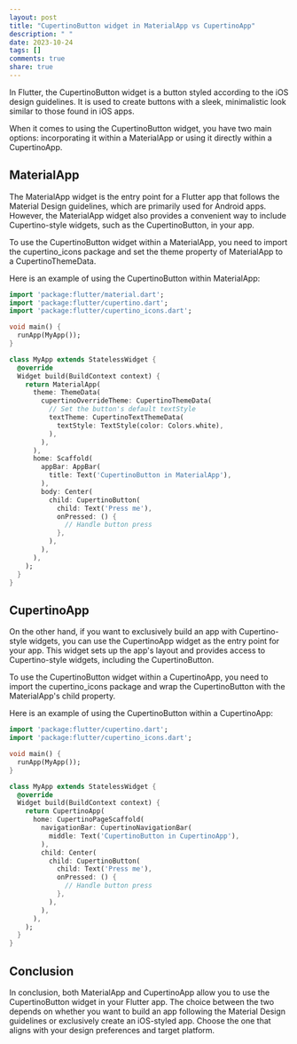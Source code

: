 ```yaml
---
layout: post
title: "CupertinoButton widget in MaterialApp vs CupertinoApp"
description: " "
date: 2023-10-24
tags: []
comments: true
share: true
---
```


In Flutter, the CupertinoButton widget is a button styled according to the iOS design guidelines. It is used to create buttons with a sleek, minimalistic look similar to those found in iOS apps.

When it comes to using the CupertinoButton widget, you have two main options: incorporating it within a MaterialApp or using it directly within a CupertinoApp.

## MaterialApp

The MaterialApp widget is the entry point for a Flutter app that follows the Material Design guidelines, which are primarily used for Android apps. However, the MaterialApp widget also provides a convenient way to include Cupertino-style widgets, such as the CupertinoButton, in your app.

To use the CupertinoButton widget within a MaterialApp, you need to import the cupertino_icons package and set the theme property of MaterialApp to a CupertinoThemeData.

Here is an example of using the CupertinoButton within MaterialApp:

```dart
import 'package:flutter/material.dart';
import 'package:flutter/cupertino.dart';
import 'package:flutter/cupertino_icons.dart';

void main() {
  runApp(MyApp());
}

class MyApp extends StatelessWidget {
  @override
  Widget build(BuildContext context) {
    return MaterialApp(
      theme: ThemeData(
        cupertinoOverrideTheme: CupertinoThemeData(
          // Set the button's default textStyle
          textTheme: CupertinoTextThemeData(
            textStyle: TextStyle(color: Colors.white),
          ),
        ),
      ),
      home: Scaffold(
        appBar: AppBar(
          title: Text('CupertinoButton in MaterialApp'),
        ),
        body: Center(
          child: CupertinoButton(
            child: Text('Press me'),
            onPressed: () {
              // Handle button press
            },
          ),
        ),
      ),
    );
  }
}
```

## CupertinoApp

On the other hand, if you want to exclusively build an app with Cupertino-style widgets, you can use the CupertinoApp widget as the entry point for your app. This widget sets up the app's layout and provides access to Cupertino-style widgets, including the CupertinoButton.

To use the CupertinoButton widget within a CupertinoApp, you need to import the cupertino_icons package and wrap the CupertinoButton with the MaterialApp's child property.

Here is an example of using the CupertinoButton within a CupertinoApp:

```dart
import 'package:flutter/cupertino.dart';
import 'package:flutter/cupertino_icons.dart';

void main() {
  runApp(MyApp());
}

class MyApp extends StatelessWidget {
  @override
  Widget build(BuildContext context) {
    return CupertinoApp(
      home: CupertinoPageScaffold(
        navigationBar: CupertinoNavigationBar(
          middle: Text('CupertinoButton in CupertinoApp'),
        ),
        child: Center(
          child: CupertinoButton(
            child: Text('Press me'),
            onPressed: () {
              // Handle button press
            },
          ),
        ),
      ),
    );
  }
}
```

## Conclusion

In conclusion, both MaterialApp and CupertinoApp allow you to use the CupertinoButton widget in your Flutter app. The choice between the two depends on whether you want to build an app following the Material Design guidelines or exclusively create an iOS-styled app. Choose the one that aligns with your design preferences and target platform.